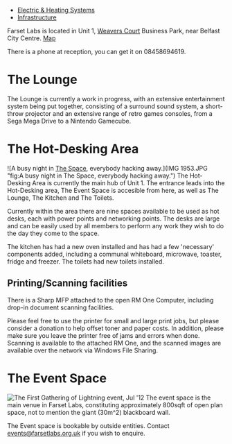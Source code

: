 -   [Electric & Heating Systems](The_Space/Electric_&_Heating_Systems.md "wikilink")
-   [Infrastructure](The_Space/Infrastructure.md "wikilink")

Farset Labs is located in Unit 1, [Weavers Court](http://www.weaverscourt.com/) Business Park, near Belfast City Centre. [Map](http://g.co/maps/34gn8 "wikilink")

There is a phone at reception, you can get it on 08458694619.

The Lounge
==========

The Lounge is currently a work in progress, with an extensive entertainment system being put together, consisting of a surround sound system, a short-throw projector and an extensive range of retro games consoles, from a Sega Mega Drive to a Nintendo Gamecube.

The Hot-Desking Area
====================

![A busy night in [The Space](The_Space.md "wikilink"), everybody hacking away.](IMG 1953.JPG‎ "fig:A busy night in The Space, everybody hacking away.") The Hot-Desking Area is currently the main hub of Unit 1. The entrance leads into the Hot-Desking area, The Event Space is accesible from here, as well as The Lounge, The Kitchen and The Toilets.

Currently within the area there are nine spaces available to be used as hot desks, each with power points and networking points. The desks are large and can be easily used by all members to perform any work they wish to do the day they come to the space.

The kitchen has had a new oven installed and has had a few 'necessary' components added, including a communal whiteboard, microwave, toaster, fridge and freezer. The toilets had new toilets installed.

Printing/Scanning facilities
----------------------------

There is a Sharp MFP attached to the open RM One Computer, including drop-in document scanning facilities.

Please feel free to use the printer for small and large print jobs, but please consider a donation to help offset toner and paper costs. In addition, please make sure you leave the printer free of jams and errors when done. Scanning is available to the attached RM One, and the scanned images are available over the network via Windows File Sharing.

The Event Space
===============

![The First Gathering of Lightning event, Jul '12](Eventspace_GoL1.jpeg‎ "fig:The First Gathering of Lightning event, Jul '12") The event space is the main venue in Farset Labs, constituting approximately 800sqft of open plan space, not to mention the giant (30m^2) blackboard wall.

The Event space is bookable by outside entities. Contact events@farsetlabs.org.uk if you wish to enquire.
